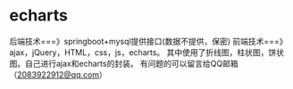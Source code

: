 # echarts
后端技术===》springboot+mysql提供接口(数据不提供，保密)
前端技术===》ajax，jQuery，HTML，css，js，echarts。
其中使用了折线图，柱状图，饼状图。自己进行ajax和echarts的封装。
有问题的可以留言给QQ邮箱（2083922912@qq.com）

